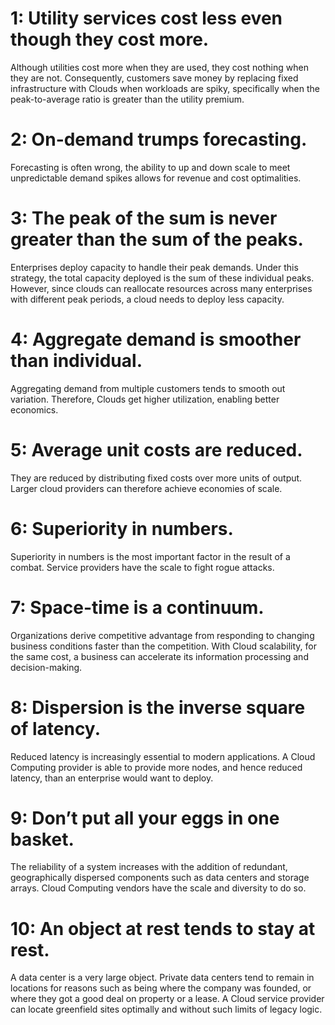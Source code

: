 # 1: Utility services cost less even though they cost more.
Although utilities cost more when they are used, they cost nothing when they are not. Consequently, customers save money by replacing fixed infrastructure with Clouds when workloads are spiky, specifically when the peak-to-average ratio is greater than the utility premium.

# 2: On-demand trumps forecasting.
Forecasting is often wrong, the ability to up and down scale to meet unpredictable demand spikes allows for revenue and cost optimalities.

# 3: The peak of the sum is never greater than the sum of the peaks.
Enterprises deploy capacity to handle their peak demands. Under this strategy, the total capacity deployed is the sum of these individual peaks. However, since clouds can reallocate resources across many enterprises with different peak periods, a cloud needs to deploy less capacity.

# 4: Aggregate demand is smoother than individual.
Aggregating demand from multiple customers tends to smooth out variation. Therefore, Clouds get higher utilization, enabling better economics.

# 5: Average unit costs are reduced.
They are reduced by distributing fixed costs over more units of output. Larger cloud providers can therefore achieve economies of scale.

# 6: Superiority in numbers.
Superiority in numbers is the most important factor in the result of a combat. Service providers have the scale to fight rogue attacks.

# 7: Space-time is a continuum.
Organizations derive competitive advantage from responding to changing business conditions faster than the competition. With Cloud scalability, for the same cost, a business can accelerate its information processing and decision-making.

# 8: Dispersion is the inverse square of latency.
Reduced latency is increasingly essential to modern applications. A Cloud Computing provider is able to provide more nodes, and hence reduced latency, than an enterprise would want to deploy.

# 9: Don’t put all your eggs in one basket.
The reliability of a system increases with the addition of redundant, geographically dispersed components such as data centers and storage arrays. Cloud Computing vendors have the scale and diversity to do so.

# 10: An object at rest tends to stay at rest.
A data center is a very large object. Private data centers tend to remain in locations for reasons such as being where the company was founded, or where they got a good deal on property or a lease. A Cloud service provider can locate greenfield sites optimally and without such limits of legacy logic.